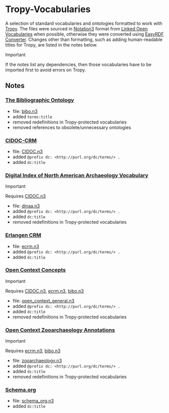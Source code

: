 # Tropy-Vocabularies

A selection of standard vocabularies and ontologies formatted to work with [Tropy](https://tropy.org). The files were sourced in [Notation3](https://www.w3.org/TeamSubmission/n3/#namespaces) format from [Linked Open Vocabularies](https://lov.linkeddata.es/dataset/lov/vocabs) when possible, otherwise they were converted using [EasyRDF Converter](https://www.easyrdf.org/converter). Changes other than formatting, such as adding human-readable titles for Tropy, are listed in the notes below.

> [!IMPORTANT]  
> If the notes list any dependencies, then those vocabularies have to be imported first to avoid errors on Tropy.

## Notes


### [The Bibliographic Ontology](https://www.dublincore.org/specifications/bibo/bibo/)
- file: [bibo.n3](Vocabularies/bibo.n3)
- added `terms:title`
- removed redefinitions in Tropy-protected vocabularies
- removed references to obsolete/unnecessary ontologies

### [CIDOC-CRM](https://cidoc-crm.org)
- file: [CIDOC.n3](Vocabularies/CIDOC.n3)
- added `@prefix dc: <http://purl.org/dc/terms/> .`
- added `dc:title`

### [Digital Index of North American Archaeology Vocabulary](https://ux.opencontext.org/archaeology-site-data/)
> [!IMPORTANT]  
> Requires [CIDOC.n3](Vocabularies/CIDOC.n3)

- file: [dinaa.n3](Vocabularies/dinaa.n3)
- added `@prefix dc: <http://purl.org/dc/terms/> .`
- added `dc:title`
- removed redefinitions in Tropy-protected vocabularies


### [Erlangen CRM](http://erlangen-crm.org)
- file: [ecrm.n3](Vocabularies/ecrm.n3)
- added `@prefix dc: <http://purl.org/dc/terms/> .`
- added `dc:title`

### [Open Context Concepts](https://github.com/ekansa/oc-ontologies/tree/master/vocabularies)
> [!IMPORTANT]  
> Requires [CIDOC.n3](Vocabularies/CIDOC.n3), [ecrm.n3](Vocabularies/ecrm.n3), [bibo.n3](Vocabularies/bibo.n3)

- file: [open_context_general.n3](Vocabularies/open_context_general.n3)
- added `@prefix dc: <http://purl.org/dc/terms/> .`
- added `dc:title`
- removed redefinitions in Tropy-protected vocabularies

### [Open Context Zooarchaeology Annotations](https://github.com/ekansa/oc-ontologies/tree/master/vocabularies)
> [!IMPORTANT]  
> Requires [ecrm.n3](Vocabularies/ecrm.n3), [bibo.n3](Vocabularies/bibo.n3)

- file: [zooarchaeology.n3](Vocabularies/zooarchaeology.n3)
- added `@prefix dc: <http://purl.org/dc/terms/> .`
- added `dc:title`
- removed redefinitions in Tropy-protected vocabularies

### [Schema.org](https://schema.org)
- file: [schema_org.n3](Vocabularies/schema_org.n3)
- added `dc:title`


